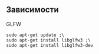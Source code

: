 ## Зависимости

GLFW 
```
sudo apt-get update ;\
sudo apt-get install libglfw3 ;\
sudo apt-get install libglfw3-dev
```
